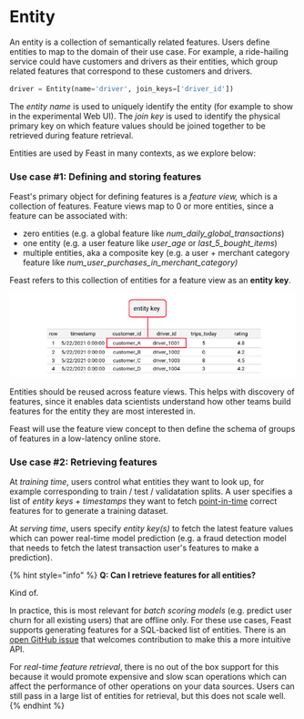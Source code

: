 # Entity

An entity is a collection of semantically related features. Users define entities to map to the domain of their use case. For example, a ride-hailing service could have customers and drivers as their entities, which group related features that correspond to these customers and drivers.

```python
driver = Entity(name='driver', join_keys=['driver_id'])
```

The _entity name_ is used to uniquely identify the entity (for example to show in the experimental Web UI). The _join key_ is used to identify the physical primary key on which feature values should be joined together to be retrieved during feature retrieval.

Entities are used by Feast in many contexts, as we explore below:

### Use case #1: Defining and storing features

Feast's primary object for defining features is a _feature view,_ which is a collection of features. Feature views map to 0 or more entities, since a feature can be associated with:

* zero entities (e.g. a global feature like _num\_daily\_global\_transactions_)
* one entity (e.g. a user feature like _user\_age_ or _last\_5\_bought\_items_)
* multiple entities, aka a composite key (e.g. a user + merchant category feature like _num\_user\_purchases\_in\_merchant\_category)_

Feast refers to this collection of entities for a feature view as an **entity key**.

![](<../../.gitbook/assets/image (15).png>)

Entities should be reused across feature views. This helps with discovery of features, since it enables data scientists understand how other teams build features for the entity they are most interested in.

Feast will use the feature view concept to then define the schema of groups of features in a low-latency online store.

### Use case #2: Retrieving features

At _training time_, users control what entities they want to look up, for example corresponding to train / test / validatation splits. A user specifies a list of _entity keys + timestamps_ they want to fetch [point-in-time](./point-in-time-joins.md) correct features for to generate a training dataset.

At _serving time_, users specify _entity key(s)_ to fetch the latest feature values which can power real-time model prediction (e.g. a fraud detection model that needs to fetch the latest transaction user's features to make a prediction).

{% hint style="info" %}
**Q: Can I retrieve features for all entities?**

Kind of.

In practice, this is most relevant for _batch scoring models_ (e.g. predict user churn for all existing users) that are offline only. For these use cases, Feast supports generating features for a SQL-backed list of entities. There is an [open GitHub issue](https://github.com/feast-dev/feast/issues/1611) that welcomes contribution to make this a more intuitive API.

For _real-time feature retrieval_, there is no out of the box support for this because it would promote expensive and slow scan operations which can affect the performance of other operations on your data sources. Users can still pass in a large list of entities for retrieval, but this does not scale well.
{% endhint %}
